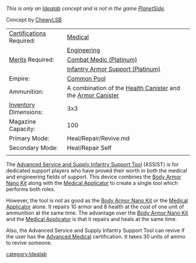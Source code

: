 _This is only an [Idealab](Planetside_Idealab.md) concept and is
not in the game [PlanetSide](PlanetSide.md)._

Concept by [ChewyLSB](User:ChewyLSB.md)

|                                                                |                                                                                                                          |
| -------------------------------------------------------------- | ------------------------------------------------------------------------------------------------------------------------ |
| [Certifications](../certifications/Certification.md) Required: | [Medical](../certifications/Medical.md)                                                                                  |
|                                                                | [Engineering](../certifications/Engineering.md)                                                                          |
| [Merits](../merits/Merit_Commendations.md) Required:           | [Combat Medic (Platinum)](../merits/Combat_Medic.md)                                                                     |
|                                                                | [Infantry Armor Support (Platinum)](../merits/Infantry_Armor_Support.md)                                                 |
| Empire:                                                        | [Common Pool](../terminology/Common_Pool.md)                                                                             |
| Ammunition:                                                    | A combination of the [Health Canister](../items/Health_Canister.md) and the [Armor Canister](../items/Armor_Canister.md) |
| [Inventory](../terminology/Inventory.md) Dimensions:           | 3x3                                                                                                                      |
| Magazine Capacity:                                             | 100                                                                                                                      |
| Primary Mode:                                                  | Heal/Repair/Revive.md                                                                                                    |
| Secondary Mode:                                                | Heal/Repair Self                                                                                                         |
|                                                                |                                                                                                                          |

The [Advanced Service and Supply Infantry Support
Tool](Advanced_Service_and_Supply_Infantry_Support_Tool.md)
(ASSIST) is for dedicated support players who have proved their worth in
both the medical and engineering fields of support. This device combines
the [Body Armor Nano Kit](../weapons/Body_Armor_Nano_Kit.md) along with the
[Medical Applicator](../weapons/Medical_Applicator.md) to create a single
tool which performs both roles.

However, the tool is not as good as the [Body Armor Nano
Kit](../weapons/Body_Armor_Nano_Kit.md) or the [Medical
Applicator](../weapons/Medical_Applicator.md) alone. It repairs 10 armor
and 8 health at the cost of one unit of ammunition at the same time. The
advantage over the [Body Armor Nano Kit](../weapons/Body_Armor_Nano_Kit.md)
and the [Medical Applicator](../weapons/Medical_Applicator.md) is that it
repairs and heals at the same time.

Also, the Advanced Service and Supply Infantry Support Tool can revive
if the user has the [Advanced Medical](../certifications/Advanced_Medical.md)
certification. It takes 30 units of ammo to revive someone.

[category:Idealab](category:Idealab.md)
